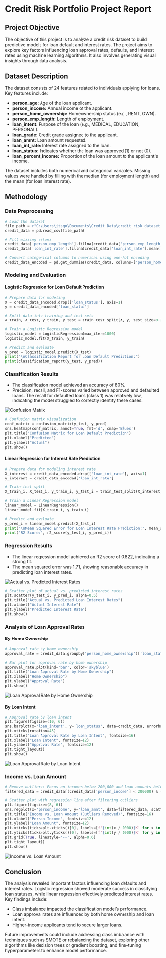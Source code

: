 
# Credit Risk Portfolio Project Report

## Project Objective
The objective of this project is to analyze a credit risk dataset to build predictive models for loan default and interest rates. The project aims to explore key factors influencing loan approval rates, defaults, and interest rates using machine learning algorithms. It also involves generating visual insights through data analysis.

## Dataset Description
The dataset consists of 24 features related to individuals applying for loans. Key features include:

- **person_age:** Age of the loan applicant.
- **person_income:** Annual income of the applicant.
- **person_home_ownership:** Homeownership status (e.g., RENT, OWN).
- **person_emp_length:** Length of employment.
- **loan_intent:** Purpose of the loan (e.g., MEDICAL, EDUCATION, PERSONAL).
- **loan_grade:** Credit grade assigned to the applicant.
- **loan_amnt:** Loan amount requested.
- **loan_int_rate:** Interest rate assigned to the loan.
- **loan_status:** Indicates whether the loan was approved (1) or not (0).
- **loan_percent_income:** Proportion of the loan amount to the applicant's income.

The dataset includes both numerical and categorical variables. Missing values were handled by filling with the median (for employment length) and the mean (for loan interest rate).

## Methodology
### Data Preprocessing
```python
# Load the dataset
file_path = r"C:\Users\itsgo\Documents\Credit Data\credit_risk_dataset.csv"
credit_data = pd.read_csv(file_path)

# Fill missing values
credit_data['person_emp_length'].fillna(credit_data['person_emp_length'].median(), inplace=True)
credit_data['loan_int_rate'].fillna(credit_data['loan_int_rate'].mean(), inplace=True)

# Convert categorical columns to numerical using one-hot encoding
credit_data_encoded = pd.get_dummies(credit_data, columns=['person_home_ownership', 'loan_intent', 'loan_grade', 'cb_person_default_on_file'])
```

### Modeling and Evaluation
#### Logistic Regression for Loan Default Prediction
```python
# Prepare data for modeling
X = credit_data_encoded.drop(['loan_status'], axis=1)
y = credit_data_encoded['loan_status']

# Split data into training and test sets
X_train, X_test, y_train, y_test = train_test_split(X, y, test_size=0.3, random_state=42)

# Train a Logistic Regression model
logistic_model = LogisticRegression(max_iter=1000)
logistic_model.fit(X_train, y_train)

# Predict and evaluate
y_pred = logistic_model.predict(X_test)
print("\nClassification Report for Loan Default Prediction:")
print(classification_report(y_test, y_pred))
```

### Classification Results
- The classification model achieved an accuracy of 80%.
- Precision, recall, and F1-scores varied between approved and defaulted loans. The recall for defaulted loans (class 1) was relatively low, indicating the model struggled to correctly identify these cases.

![Confusion Matrix](Screenshots/confusion_matrix.png)

```python
# Confusion matrix visualization
conf_matrix = confusion_matrix(y_test, y_pred)
sns.heatmap(conf_matrix, annot=True, fmt='d', cmap='Blues')
plt.title("Confusion Matrix for Loan Default Prediction")
plt.xlabel("Predicted")
plt.ylabel("Actual")
plt.show()
```

#### Linear Regression for Interest Rate Prediction
```python
# Prepare data for modeling interest rate
X_interest = credit_data_encoded.drop(['loan_int_rate'], axis=1)
y_interest = credit_data_encoded['loan_int_rate']

# Train-test split
X_train_i, X_test_i, y_train_i, y_test_i = train_test_split(X_interest, y_interest, test_size=0.3, random_state=42)

# Train a Linear Regression model
linear_model = LinearRegression()
linear_model.fit(X_train_i, y_train_i)

# Predict and evaluate
y_pred_i = linear_model.predict(X_test_i)
print("\nMean Squared Error for Loan Interest Rate Prediction:", mean_squared_error(y_test_i, y_pred_i))
print("R2 Score:", r2_score(y_test_i, y_pred_i))
```

### Regression Results
- The linear regression model achieved an R2 score of 0.822, indicating a strong fit.
- The mean squared error was 1.71, showing reasonable accuracy in predicting loan interest rates.

![Actual vs. Predicted Interest Rates](Screenshots/actual_vs_predicted_interest_rates.png)

```python
# Scatter plot of actual vs. predicted interest rates
plt.scatter(y_test_i, y_pred_i, alpha=0.5)
plt.title("Actual vs. Predicted Loan Interest Rates")
plt.xlabel("Actual Interest Rate")
plt.ylabel("Predicted Interest Rate")
plt.show()
```

### Analysis of Loan Approval Rates
#### By Home Ownership
```python
# Approval rate by home ownership
approval_rate = credit_data.groupby('person_home_ownership')['loan_status'].mean()

# Bar plot for approval rate by home ownership
approval_rate.plot(kind='bar', color='skyblue')
plt.title("Loan Approval Rate by Home Ownership")
plt.xlabel("Home Ownership")
plt.ylabel("Approval Rate")
plt.show()
```

![Loan Approval Rate by Home Ownership](Screenshots/approval_rate_home_ownership.png)

#### By Loan Intent
```python
# Approval rate by loan intent
plt.figure(figsize=(10, 6))
sns.barplot(x='loan_intent', y='loan_status', data=credit_data, errorbar=None, palette='viridis')
plt.xticks(rotation=45)
plt.title("Loan Approval Rate by Loan Intent", fontsize=16)
plt.xlabel("Loan Intent", fontsize=12)
plt.ylabel("Approval Rate", fontsize=12)
plt.tight_layout()
plt.show()
```

![Loan Approval Rate by Loan Intent](Screenshots/approval_rate_loan_intent.png)

### Income vs. Loan Amount
```python
# Remove outliers: Focus on incomes below 200,000 and loan amounts below 100,000
filtered_data = credit_data[(credit_data['person_income'] < 200000) & (credit_data['loan_amnt'] < 100000)]

# Scatter plot with regression line after filtering outliers
plt.figure(figsize=(8, 6))
sns.regplot(x='person_income', y='loan_amnt', data=filtered_data, scatter_kws={'alpha': 0.5, 's': 50})
plt.title("Income vs. Loan Amount (Outliers Removed)", fontsize=16)
plt.xlabel("Person Income", fontsize=12)
plt.ylabel("Loan Amount", fontsize=12)
plt.xticks(ticks=plt.xticks()[0], labels=[f'{int(x / 1000)}K' for x in plt.xticks()[0]])
plt.yticks(ticks=plt.yticks()[0], labels=[f'{int(y / 1000)}K' for y in plt.yticks()[0]])
plt.grid(True, linestyle='--', alpha=0.6)
plt.tight_layout()
plt.show()
```

![Income vs. Loan Amount](Screenshots/income_vs_loan_amount.png)

## Conclusion
The analysis revealed important factors influencing loan defaults and interest rates. Logistic regression showed moderate success in classifying loan statuses, while linear regression effectively predicted interest rates. Key findings include:

- Class imbalance impacted the classification model’s performance.
- Loan approval rates are influenced by both home ownership and loan intent.
- Higher-income applicants tend to secure larger loans.

Future improvements could include addressing class imbalance with techniques such as SMOTE or rebalancing the dataset, exploring other algorithms like decision trees or gradient boosting, and fine-tuning hyperparameters to enhance model performance.
